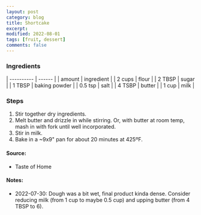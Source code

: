 ```yaml
---
layout: post
category: blog
title: Shortcake
excerpt:
modified: 2022-08-01
tags: [fruit, dessert]
comments: false
---
```


### Ingredients

| ---------- | ------ |
| amount | ingredient |
| 2 cups | flour |
| 2 TBSP | sugar |
| 1 TBSP | baking powder |
| 0.5 tsp | salt |
| 4 TSBP | butter |
| 1 cup | milk |

### Steps
1. Stir together dry ingredients.
2. Melt butter and drizzle in while stirring. Or, with butter at room temp, mash in with fork until well incorporated.
3. Stir in milk.
4. Bake in a ~9x9" pan for about 20 minutes at 425ºF.


#### Source:
- Taste of Home

#### Notes:
- 2022-07-30: Dough was a bit wet, final product kinda dense. Consider reducing milk (from 1 cup to maybe 0.5 cup) and upping butter (from 4 TBSP to 6).

